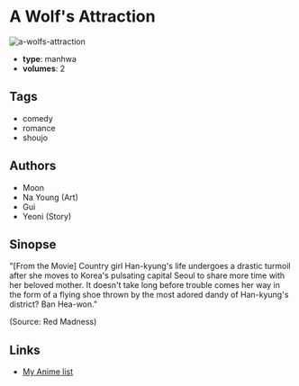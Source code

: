# A Wolf's Attraction

![a-wolfs-attraction](https://cdn.myanimelist.net/images/manga/2/7932.jpg)

-   **type**: manhwa
-   **volumes**: 2

## Tags

-   comedy
-   romance
-   shoujo

## Authors

-   Moon
-   Na Young (Art)
-   Gui
-   Yeoni (Story)

## Sinopse

"[From the Movie] Country girl Han-kyung's life undergoes a drastic turmoil after she moves to Korea's pulsating capital Seoul to share more time with her beloved mother. It doesn't take long before trouble comes her way in the form of a flying shoe thrown by the most adored dandy of Han-kyung's district? Ban Hea-won."

(Source: Red Madness)

## Links

-   [My Anime list](https://myanimelist.net/manga/6196/A_Wolfs_Attraction)

